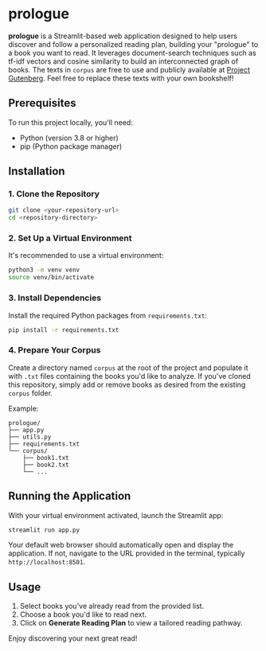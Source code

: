 # prologue

**prologue** is a Streamlit-based web application designed to help users discover and follow a personalized reading plan, building your "prologue" to a book you want to read. It leverages document-search techniques such as tf-idf vectors and cosine similarity to build an interconnected graph of books. The texts in `corpus` are free to use and publicly available at [Project Gutenberg](https://gutenberg.org). Feel free to replace these texts with your own bookshelf!

## Prerequisites

To run this project locally, you'll need:

* Python (version 3.8 or higher)
* pip (Python package manager)

## Installation

### 1. Clone the Repository

```bash
git clone <your-repository-url>
cd <repository-directory>
```

### 2. Set Up a Virtual Environment

It's recommended to use a virtual environment:

```bash
python3 -m venv venv
source venv/bin/activate
```

### 3. Install Dependencies

Install the required Python packages from `requirements.txt`:

```bash
pip install -r requirements.txt
```

### 4. Prepare Your Corpus

Create a directory named `corpus` at the root of the project and populate it with `.txt` files containing the books you'd like to analyze. If you've cloned this repository, simply add or remove books as desired from the existing `corpus` folder.

Example:

```
prologue/
├── app.py
├── utils.py
├── requirements.txt
└── corpus/
    ├── book1.txt
    ├── book2.txt
    └── ...
```

## Running the Application

With your virtual environment activated, launch the Streamlit app:

```bash
streamlit run app.py
```

Your default web browser should automatically open and display the application. If not, navigate to the URL provided in the terminal, typically `http://localhost:8501`.

## Usage

1. Select books you've already read from the provided list.
2. Choose a book you'd like to read next.
3. Click on **Generate Reading Plan** to view a tailored reading pathway.

Enjoy discovering your next great read!
